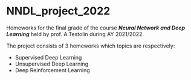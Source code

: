 # NNDL_project_2022

 Homeworks for the final grade of the course ***Neural Network and Deep Learning*** held by prof. A.Testolin during AY 2021/2022.
 
 The project consists of 3 homeworks which topics are respectively:

 - Supervised Deep Learning
 - Unsupervised Deep Learning
 - Deep Reinforcement Learning
